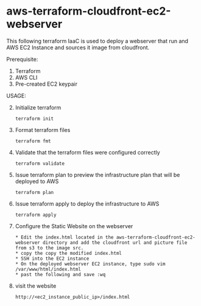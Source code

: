 # aws-terraform-cloudfront-ec2-webserver

This following terraform IaaC is used to deploy a webserver that run and AWS EC2 Instance and sources it image from cloudfront.

Prerequisite:

   1.  Terraform
   2.  AWS CLI
   3.  Pre-created EC2 keypair

USAGE:
 
2.  Initialize terraform
    
        terraform init

2.  Format terraform files
    
        terraform fmt
    
3.  Validate that the terraform files were configured correctly
    
        terraform validate

4.  Issue terraform plan to preview the infrastructure plan that will be deployed to AWS
    
        terraform plan

5.  Issue terraform apply to deploy the infrastructure to AWS
    
        terraform apply
    
6.  Configure the Static Website on the webserver

        * Edit the index.html located in the aws-terraform-cloudfront-ec2-webserver directory and add the cloudfront url and picture file from s3 to the image src. 
        * copy the copy the modified index.html
        * SSH into the EC2 instance
        * On the deployed webserver EC2 instance, type sudo vim /var/www/html/index.html
        * past the following and save :wq

7.  visit the website

        http://<ec2_instance_public_ip>/index.html
        
              
          

    
